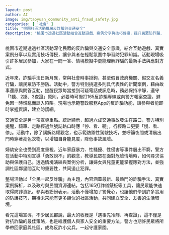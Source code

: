 ```yaml
---
layout: post
author: AI
image: img/taoyuan_community_anti_fraud_safety.jpg
categories: [ '社會' ]
title: "桃園社區活動推廣反詐騙與交通安全"  
description: "桃園市透過社區活動結合互動遊戲、案例分享與技巧傳授，提升民眾防詐騙、交通安全及婦幼保護意識，鼓勵居民冷靜查證、互助守護家園。"  "
---
```

桃園市近期透過社區活動深化民眾的反詐騙與交通安全意識，結合互動遊戲、真實案例分享以及實用技巧傳授，讓參與者在輕鬆氛圍中學習防犯罪知識。活動現場吸引許多居民參加，大家在一問一答、情境模擬中更能理解詐騙的最新手法與應對方式。  

近年來，詐騙手法日新月異，常與社會時事掛鉤，甚至假冒政府機關、假交友名義行騙，讓民眾防不勝防。活動中，警方特別挑選多則具代表性的新聞案例，藉由故事還原與問答互動，提醒民眾每當接到可疑電話或訊息時，務必保持冷靜，遵守「1聽、2掛、3查證」原則，必要時可撥打165反詐騙專線或向警方報案查證，避免因一時慌亂而誤入陷阱。現場也示範警政服務App的反詐騙功能，讓參與者能即時掌握資訊，建立防護網。  

交通安全是另一項宣導重點。統計顯示，超過六成交通事故發生在路口，警方特別提醒，騎車、走路經過無號誌路口時應「停、看、聽」，行經路口更要「慢、看、停」。活動中，除了講解路權觀念，也示範防禦性駕駛技巧，並呼籲夜間或清晨出門時穿著亮色衣物，以增加自身能見度，降低事故風險。  

婦幼安全也受到高度重視。近年家庭暴力、性騷擾、性侵害等事件層出不窮，警方在活動中特別宣導「勇敢說不」的觀念，教導民眾在面對危險情境時，如何尋求協助與保護自己。透過情境演練與案例分析，讓婦女與兒童更能掌握應對方法，並強調社區鄰里間互助的重要性，共同遏止犯罪。  

整場活動以「全民一起反詐騙」為主題，內容涵蓋最新、最熱門的詐騙手法、真實案例解析，以及政府與民間資源連結，包括165打詐儀錶板等工具，讓民眾能快速取得防詐資訊。參與者紛紛表示，活動不僅增加了警覺心，也讓他們學到許多實用的防護技巧，期待未來能有更多類似的社區活動，共同建立安全、友善的生活環境。  

看完這場宣導，不少居民都說，最大的收穫是「遇事先冷靜、再查證」，這不僅是對抗詐騙的最佳策略，也是維護個人與家人安全的重要方法。警方也期許民眾將所學帶回家庭與社區，成為反詐小尖兵，一起守護家園。  